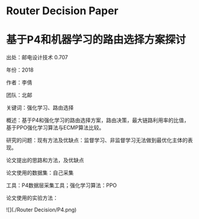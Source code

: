 # Router Decision Paper

# 基于P4和机器学习的路由选择方案探讨

出处：邮电设计技术 0.707

年份：2018 

作者：李倩 

团队：北邮 

关键词：强化学习、路由选择

概述：基于P4和强化学习的路由选择方案，路由决策，最大链路利用率的比值，基于PPO强化学习算法与ECMP算法比较。

研究的问题：现有方法及优缺点：监督学习、非监督学习无法做到最优化主体的表现。

论文提出的思路和方法，及优缺点

论文使用的数据集：自己采集

工具：P4数据层采集工具；强化学习算法：PPO

论文使用的实验方法：

![](./Router Decision/P4.png)

# 